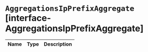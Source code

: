 # `AggregationsIpPrefixAggregate` [interface-AggregationsIpPrefixAggregate]

| Name | Type | Description |
| - | - | - |
